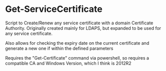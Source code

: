 # Get-ServiceCertificate
Script to Create/Renew any service certificate with a domain Certificate Authority. Originally created mainly for LDAPS, but expanded to be used for any service certificate.

Also allows for checking the expiry date on the current certificate and generate a new one if within the defined parameters

Requires the "Get-Certificate" command via powershell, so requires a compatible CA and Windows Version, which I think is 2012R2
